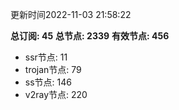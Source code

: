 更新时间2022-11-03 21:58:22

**总订阅: 45**
**总节点: 2339**
**有效节点: 456**
- ssr节点: 11
- trojan节点: 79
- ss节点: 146
- v2ray节点: 220
